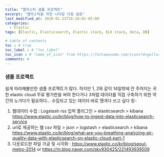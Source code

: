 ```yaml
---
title: "엘라스틱 샘플 프로젝트"
excerpt: "엘라스틱을 위한 나아갈 다음 걸음"
last_modified_at: 2020-01-23T16:20:02-05:00
categories:
  - Elastic
tags: [Elastic, Elasticsearch, Elastic stack, ELK stack, data, DB]

# table of contents
toc : # true
toc_label : # "toc_label"
toc_icon : # "name_of_icon" from https://fontawesome.com/icons?d=gallery&s=solid&m=free
comments: # 
---
```


### 샘플 프로젝트
쉽게 따라해볼만한 샘플 프로젝트가 많다.
하지만 1, 2와 같이 14일밖에 안 주어지는 귀한 elastic cloud 무료 평가판을 써야 한다거나
3처럼 데이터를 직접 구축하기 위한 약간의 노가다가 필요하다...
수집되고 있는 데이터 바로 땡겨다 쓰고 싶다 힝-



1. 웹데이터 수집 :  Logstash rss 입력 플러그인 > elasticsearch > kibana https://www.elastic.co/kr/blog/how-to-ingest-data-into-elasticsearch-service
2. url로 제공하는 웹 csv 파일 > json > logstash >  elasticsearch > kibana https://www.elastic.co/kr/blog/what-are-you-breathing-analyzing-air-quality-data-with-elasticsearch-on-elastic-cloud-part-1
3. 다운로드한 파일 가공 및 시각화 : https://www.elastic.co/kr/blog/seoul-metro-2014 or https://m.blog.naver.com/sky930425/221493939509

